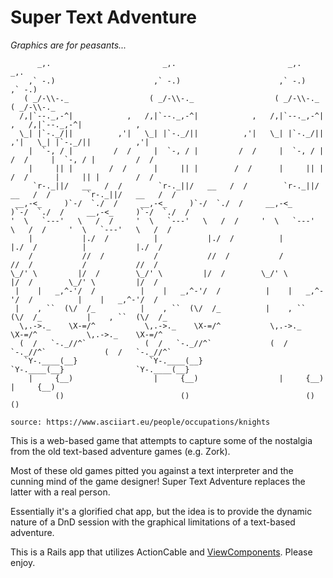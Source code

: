 # Super Text Adventure
_Graphics are for peasants..._

```
      _,.                         _,.                         _,.                         _,.                  
    ,` -.)                      ,` -.)                      ,` -.)                      ,` -.)                 
   ( _/-\\-._                  ( _/-\\-._                  ( _/-\\-._                  ( _/-\\-._              
  /,|`--._,-^|            ,   /,|`--._,-^|            ,   /,|`--._,-^|            ,   /,|`--._,-^|            ,
  \_| |`-._/||          ,'|   \_| |`-._/||          ,'|   \_| |`-._/||          ,'|   \_| |`-._/||          ,'|
    |  `-, / |         /  /     |  `-, / |         /  /     |  `-, / |         /  /     |  `-, / |         /  /
    |     || |        /  /      |     || |        /  /      |     || |        /  /      |     || |        /  / 
     `r-._||/   __   /  /        `r-._||/   __   /  /        `r-._||/   __   /  /        `r-._||/   __   /  /  
 __,-<_     )`-/  `./  /     __,-<_     )`-/  `./  /     __,-<_     )`-/  `./  /     __,-<_     )`-/  `./  /   
'  \   `---'   \   /  /     '  \   `---'   \   /  /     '  \   `---'   \   /  /     '  \   `---'   \   /  /    
    |           |./  /          |           |./  /          |           |./  /          |           |./  /     
    /           //  /           /           //  /           /           //  /           /           //  /      
\_/' \         |/  /        \_/' \         |/  /        \_/' \         |/  /        \_/' \         |/  /       
 |    |   _,^-'/  /          |    |   _,^-'/  /          |    |   _,^-'/  /          |    |   _,^-'/  /        
 |    , ``  (\/  /_          |    , ``  (\/  /_          |    , ``  (\/  /_          |    , ``  (\/  /_        
  \,.->._    \X-=/^           \,.->._    \X-=/^           \,.->._    \X-=/^           \,.->._    \X-=/^        
  (  /   `-._//^`             (  /   `-._//^`             (  /   `-._//^`             (  /   `-._//^`          
   `Y-.____(__}                `Y-.____(__}                `Y-.____(__}                `Y-.____(__}            
    |     {__)                  |     {__)                  |     {__)                  |     {__)             
          ()                          ()                          ()                          ()               

source: https://www.asciiart.eu/people/occupations/knights
```

This is a web-based game that attempts to capture some of the nostalgia from the old text-based adventure games (e.g. Zork).

Most of these old games pitted you against a text interpreter and the cunning mind of the game designer! Super Text Adventure replaces the latter with a real person.

Essentially it's a glorified chat app, but the idea is to provide the dynamic nature of a DnD session with the graphical limitations of a text-based adventure.

This is a Rails app that utilizes ActionCable and [ViewComponents](https://github.com/github/actionview-component). Please enjoy.
